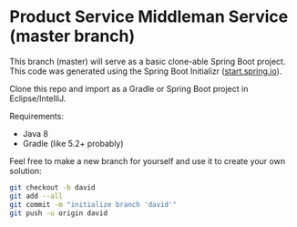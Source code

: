 # Product Service Middleman Service (master branch)

This branch (master) will serve as a basic clone-able Spring Boot project. This code was generated using the Spring 
Boot Initializr ([start.spring.io](https://start.spring.io/)).

Clone this repo and import as a Gradle or Spring Boot project in Eclipse/IntelliJ.

Requirements:
- Java 8
- Gradle (like 5.2+ probably)

Feel free to make a new branch for yourself and use it to create your own solution:

```bash
git checkout -b david
git add --all
git commit -m "initialize branch 'david'"
git push -u origin david
```
